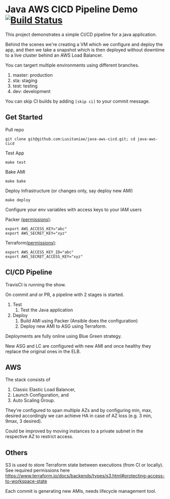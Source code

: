 
# Java AWS CICD Pipeline Demo [![Build Status](https://travis-ci.com/Lusitaniae/java-aws-cicd.svg?branch=master)](https://travis-ci.com/Lusitaniae/java-aws-cicd)

This project demonstrates a simple CI/CD pipeline for a java application. 

Behind the scenes we're creating a VM which we configure and deploy the app,  and then we take a snapshot which is then deployed without downtime to a live cluster behind an AWS Load Balancer.

You can targert multiple environments using different branches.
1. master: production
2. sta: staging
3. test: testing
4. dev: development

You can skip CI builds by adding `[skip ci]` to your commit message.

## Get Started

Pull repo
```
git clone git@github.com:Lusitaniae/java-aws-cicd.git; cd java-aws-cicd
```
Test App

```
make test
```

Bake AMI
```
make bake
```
Deploy Infrastructure (or changes only, say deploy new AMI)
```
make deploy
```


Configure your env variables with access keys to your IAM users

Packer [(permissions)](https://www.packer.io/docs/builders/amazon.html#iam-task-or-instance-role):
```
export AWS_ACCESS_KEY="abc"
export AWS_SECRET_KEY="xyz"
```
Terraform[(permissions)](https://www.packer.io/docs/builders/amazon.html#iam-task-or-instance-role):
```
export AWS_ACCESS_KEY_ID="abc"
export AWS_SECRET_ACCESS_KEY="xyz"
```

## CI/CD Pipeline

TravisCI is running the show.

On commit and or PR, a pipeline with 2 stages is started.

1. Test
	1.  Test the Java application
2. Deploy
	1. Build AMI using Packer (Ansible does the configuration)
	2. Deploy new AMI to ASG using Terraform.

Deployments are fully online using Blue Green strategy.

New ASG and LC are configured with new AMI and once healthy they replace the original ones in the ELB.

## AWS

The stack consists of

1. Classic Elastic Load Balancer, 
2. Launch Configuration, and 
3. Auto Scaling Group. 

They're configured to span multiple AZs and by configuring min, max, desired accordingly we can achieve HA in case of AZ loss (e.g. 3 min, 9max, 3 desired).

Could be improved by moving instances to a private subnet in the respective AZ to restrict access.

## Others

S3 is used to store Terraform state between executions (from CI or locally).
See required permissions here https://www.terraform.io/docs/backends/types/s3.html#protecting-access-to-workspace-state

Each commit is generating new AMIs, needs lifecycle management tool.
